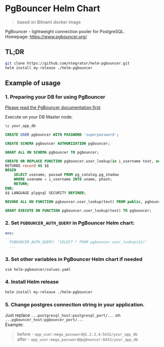 # PgBouncer Helm Chart 
> based on Bitnami docker image 

PgBouncer - lightweight connection pooler for PostgreSQL.  
Homepage: https://www.pgbouncer.org/  

## TL;DR
```bash
git clone https://github.com/ntegrator/helm-pgbouncer.git
helm install my-release ./helm-pgbouncer
```

## Example of usage

### 1. Preparing your DB for using PgBouncer
[Please read the PgBouncer documentation first](https://www.pgbouncer.org/config.html)

Execute on your DB Master node:
```sql
\c your_app_db

CREATE USER pgbouncer WITH PASSWORD 'superpassword';

CREATE SCHEMA pgbouncer AUTHORIZATION pgbouncer;

GRANT ALL ON SCHEMA pgbouncer TO pgbouncer;

CREATE OR REPLACE FUNCTION pgbouncer.user_lookup(in i_username text, out uname text, out phash text)
RETURNS record AS $$
BEGIN
    SELECT usename, passwd FROM pg_catalog.pg_shadow
    WHERE usename = i_username INTO uname, phash;
    RETURN;
END;
$$ LANGUAGE plpgsql SECURITY DEFINER;

REVOKE ALL ON FUNCTION pgbouncer.user_lookup(text) FROM public, pgbouncer;

GRANT EXECUTE ON FUNCTION pgbouncer.user_lookup(text) TO pgbouncer;
```

### 2. Set `PGBOUNCER_AUTH_QUERY` in PgBouncer Helm chart:
```yaml
env:
...
  PGBOUNCER_AUTH_QUERY: "SELECT * FROM pgbouncer.user_lookup($1)"
  ...
```

### 3. Set other variables in PgBouncer Helm chart if needed
```bash
vim helm-pgbouncer/values.yaml
```

### 4. Install Helm release
```bash
helm install my-release ./helm-pgbouncer
```

### 5. Change postgres connection string in your application.  
Just replace `...postgresql_host:postgresql_port/...` on `...pgbouncer_host:pgbouncer_port/...`  
Example:  
> before - `app_user:mega_password@1.2.3.4:5432/your_app_db`  
> after  - `app_user:mega_password@pgbouncer:6432/your_app_db`

